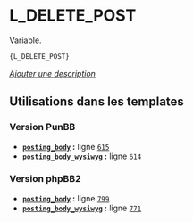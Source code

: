 # L_DELETE_POST


Variable.

```html
{L_DELETE_POST}
```

[*Ajouter une description*](https://fa-tvars.appspot.com/var/L_DELETE_POST)

## Utilisations dans les templates

### Version PunBB
* __[`posting_body`](../tpl/var/punbb/posting_body.md#readme) :__ ligne [`615`](../tpl/src/punbb/posting_body.tpl#L615)
* __[`posting_body_wysiwyg`](../tpl/var/punbb/posting_body_wysiwyg.md#readme) :__ ligne [`614`](../tpl/src/punbb/posting_body_wysiwyg.tpl#L614)

### Version phpBB2
* __[`posting_body`](../tpl/var/subsilver/posting_body.md#readme) :__ ligne [`799`](../tpl/src/subsilver/posting_body.tpl#L799)
* __[`posting_body_wysiwyg`](../tpl/var/subsilver/posting_body_wysiwyg.md#readme) :__ ligne [`771`](../tpl/src/subsilver/posting_body_wysiwyg.tpl#L771)